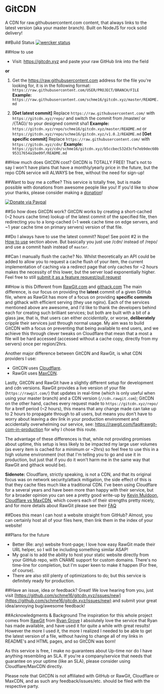 # GitCDN
A CDN for raw.githubusercontent.com content, that always links to the latest version (aka your master branch).
Built on NodeJS for rock solid delivery!

##Build Status
[![wercker status](https://app.wercker.com/status/3bd39472bd17b07fe55170316d6a8fbf/m "wercker status")](https://app.wercker.com/project/bykey/3bd39472bd17b07fe55170316d6a8fbf)

##How to use
* Visit: https://gitcdn.xyz and paste your raw GitHub link into the field

**or**
1. Get the https://raw.githubusercontent.com address for the file you're looking for, it is in the following format: `https://raw.githubusercontent.com/USER/PROJECT/BRANCH/FILE`
**Example:** `https://raw.githubusercontent.com/schme16/gitcdn.xyz/master/README.md`

2. **[Get latest commit]** Replace `https://raw.githubusercontent.com/` with `https://gitcdn.xyz/repo/` and switch the commit from /master/ or /{TAG}/ to your designed commit sha1 **Example:** `https://gitcdn.xyz/repo/schme16/gitcdn.xyz/master/README.md` or `https://gitcdn.xyz/repo/schme16/gitcdn.xyz/v1.0.2/README.md`
**[Get specific commit]** Replace `https://raw.githubusercontent.com/` with `https://gitcdn.xyz/cdn/` **Example:** `https://gitcdn.xyz/cdn/schme16/gitcdn.xyz/b5ccbec532d3cfe7eb9dec60b95317654a1be09f/README.md`

##How much does GitCDN cost?
GitCDN is TOTALLY FREE!
That's not to say I won't have plans that have a monthly/yearly price in the future, but the repo CDN service will ALWAYS be free, without the need for sign-up!


##Want to buy me a coffee?
This service is totally free, but is made possible with donations from awesome people like you!
If you'd like to show your thanks, please consider making a [donation](https://www.paypal.com/cgi-bin/webscr?cmd=_s-xclick&hosted_button_id=XHCYVRJHZ9XYN)!

[![Donate via Paypal](https://www.paypalobjects.com/en_AU/i/btn/btn_donateCC_LG.gif)](https://www.paypal.com/cgi-bin/webscr?cmd=_s-xclick&hosted_button_id=XHCYVRJHZ9XYN)


##So how does GitCDN work?
GitCDN works by creating a short-cached (~2 hours cache time) lookup of the latest commit of the specified file, then redirecting you to a long-cached (~1 week cache time on edge servers, and ~1 year cache time on primary servers) version of that file.

##Do I always have to use the latest commit?
Nope!
See point #2 in the [How to use](#how-to-use) section above. But basically you just use /cdn/ instead of /repo/ and use a commit hash instead of `master`.


##Can I manually flush the cache?
No.
Whilst theoretically an API could be added to allow you to request a cache flush of your item, the current implementation of caching via a redirect page that only caches for ~2 hours makes the necessity of this lower, but the server load exponentially higher. Feel free to still [submit it as a feature request/pull request](https://github.com/schme16/gitcdn.xyz/issues/new)


##How is this Different from [RawGit.com](https://rawgit.com) and [githack.com](https://raw.githack.com/)
The main difference, is our focus on providing the **latest** commit of a given GitHub file, where as RawGit has more of a focus on providing **specific commits** and githack with efficient serving (they use nginx).
Each of the services mentioned above are awesome, and I'd like to thank the developers behind each for creating such brilliant services; but both are built with a bit of a glass jaw, that is, that users can either *accidentally*, or worse, **deliberately** cripple their services just through normal usage. My aim was to build GitCDN with a focus on preventing that being available to end users, and we achieve this through clever tweaks on Cloudflare that mean that a most a file will be hard accessed (accessed without a cache copy, directly from my servers) once per region/2hrs.

Another major difference between GitCDN and RawGit, is what CDN providers I use:
 - GitCDN uses [Cloudflare](https://cloudflare.com).
 - RawGit uses [MaxCDN](https://maxcdn.com).

Lastly, GitCDN and RawGit have a slightly different setup for development and cdn versions.
RawGit provides a live version of your file (`https://rawgit.com/`) that updates in real-time (which is only useful when using your master branch) and a CDN version (`//cdn.rawgit.com`); GitCDN on the other hand, caches every request made to `https://gitcdn.xyz/repo/` for a breif period (~2 hours), this means that any change made can take up to 2 hours to propagate through to all users, but means you don't have to worry about leaving a dev link in your production environment and accidentally overwhelming our service, see: https://rawgit.com/faq#rawgit-com-in-production for why I chose this route.

The advantage of these differences is that, while not providing promises about uptime, this setup is less likely to be impacted my large user volumes (as every item is cached for a minimum or ~2hrs) so feel free to use this in a high volume environment (not that I'm telling you to go and use it in production, but just that if you do it won't harm me in the same way that RawGit and githack would be).


**Sidenote:** Cloudflare, strictly speaking, is not a CDN, and that its original focus was on network security/attack mitigation, the side effect of this is that they cache files much like a traditional CDN.
I've been using Cloudflare for a several years and have been more than happy with their service, but for a broader opinion you can see a pretty good write-up by [Kevin Muldoon](http://www.kevinmuldoon.com/), [Cloudflare vs MaxCDN](http://winningwp.com/cloudflare-vs-maxcdn/), which covers each of their strengths pretty nicely, and for more details about RawGit please see their [FAQ](https://rawgit.com/faq)


##Does this mean I can host a website straight from GitHub?
Almost, you can certainly host all of your files here, then link them in the index of your website!


##Plans for the future
 - Better (Re: any) website front-page; I love how easy RawGit made their URL helper, so I will be including something similar ASAP!
 - My goal is to add the ability to host your static website directly from your GitHub repo, with CNAME support for custom domains. There's no time-line for completion, but I'm super keen to make it happen (For free, of course).
 - There are also still plenty of optimizations to do; but this service is definitely ready for production.


##Have an issue, idea or feedback?
Great! We love hearing from you, just visit [https://github.com/schme16/gitcdn.xyz/issues/new](https://github.com/schme16/gitcdn.xyz/issues/new) and submit your great idea/annoying bug/awesome feedback!


##Acknowledgments & Background
The inspiration for this whole project comes from [RawGit](https://rawgit.com/) from [Ryan Grove](http://wonko.com/)
I absolutely love the service that Ryan has made available, and have used it for quite a while with great results! However the more I used it, the more I realized I needed to be able to get the latest version of a file, without having to change all of my links in README's and HTML pages, and so GitCDN was born!

As this service is free, I make no guarantees about Up-time nor do I have anything resembling an SLA.
If you're a company/service that needs that guarantee on your uptime (like an SLA), please consider using Cloudflare/MaxCDN directly.

Please note that GitCDN is not affiliated with GitHub or RawGit, Cloudflare or MaxCDN, and as such any feedback/issues/etc. should be filed with the respective party.
